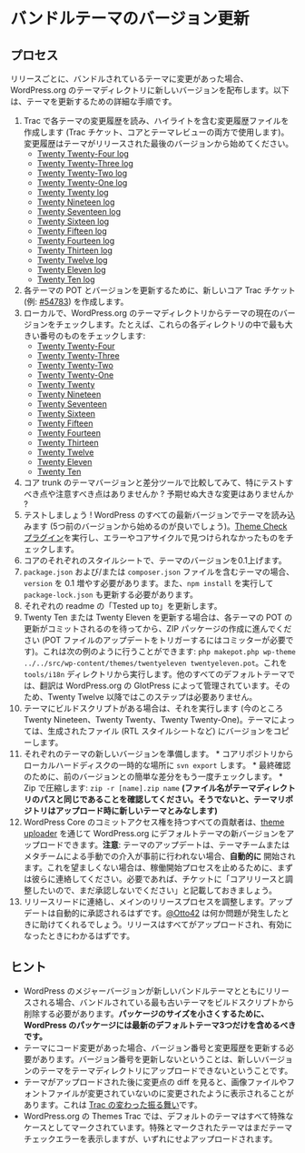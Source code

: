 <!--
# Updating Bundled Theme Versions
-->

# バンドルテーマのバージョン更新

<!--
## The Process
-->

## プロセス

<!--
Every release, if there have been any changes in a bundled theme, we ship a new version to the WordPress.org theme directory. What follows are detailed steps to update the themes.
-->

リリースごとに、バンドルされているテーマに変更があった場合、WordPress.org のテーマディレクトリに新しいバージョンを配布します。以下は、テーマを更新するための詳細な手順です。

<!--
1.  Read each theme’s changelog in Trac, and create a changelog file with the highlights (used in Trac tickets, both core and theme review). The changelog should start at the last version of the theme released.
    *   [Twenty Twenty-Four log](https://core.trac.wordpress.org/log/trunk/src/wp-content/themes/twentytwentyfour/)
    *   [Twenty Twenty-Three log](https://core.trac.wordpress.org/log/trunk/src/wp-content/themes/twentytwentythree/)
    *   [Twenty Twenty-Two log](https://core.trac.wordpress.org/log/trunk/src/wp-content/themes/twentytwentytwo/)
    *   [Twenty Twenty-One log](https://core.trac.wordpress.org/log/trunk/src/wp-content/themes/twentytwentyone/)
    *   [Twenty Twenty log](https://core.trac.wordpress.org/log/trunk/src/wp-content/themes/twentytwenty/)
    *   [Twenty Nineteen log](https://core.trac.wordpress.org/log/trunk/src/wp-content/themes/twentynineteen/)
    *   [Twenty Seventeen log](https://core.trac.wordpress.org/log/trunk/src/wp-content/themes/twentyseventeen/)
    *   [Twenty Sixteen log](https://core.trac.wordpress.org/log/trunk/src/wp-content/themes/twentysixteen/)
    *   [Twenty Fifteen log](https://core.trac.wordpress.org/log/trunk/src/wp-content/themes/twentyfifteen/)
    *   [Twenty Fourteen log](https://core.trac.wordpress.org/log/trunk/src/wp-content/themes/twentyfourteen/)
    *   [Twenty Thirteen log](https://core.trac.wordpress.org/log/trunk/src/wp-content/themes/twentythirteen/)
    *   [Twenty Twelve log](https://core.trac.wordpress.org/log/trunk/src/wp-content/themes/twentytwelve/)
    *   [Twenty Eleven log](https://core.trac.wordpress.org/log/trunk/src/wp-content/themes/twentyeleven/)
    *   [Twenty Ten log](https://core.trac.wordpress.org/log/trunk/src/wp-content/themes/twentyten/)
2.  Create a new core Trac ticket (like [#54783](https://core.trac.wordpress.org/ticket/54783)) to bump the POT and versions for each theme.
3.  Locally, check out the current version of the theme from the WordPress.org theme directory, e.g., the largest number in each of these directories:
    *   [Twenty Twenty-Four](https://themes.svn.wordpress.org/twentytwentyfour/)
    *   [Twenty Twenty-Three](https://themes.svn.wordpress.org/twentytwentythree/)
    *   [Twenty Twenty-Two](https://themes.svn.wordpress.org/twentytwentytwo/)
    *   [Twenty Twenty-One](https://themes.svn.wordpress.org/twentytwentyone/)
    *   [Twenty Twenty](https://themes.svn.wordpress.org/twentytwenty/)
    *   [Twenty Nineteen](https://themes.svn.wordpress.org/twentynineteen/)
    *   [Twenty Seventeen](https://themes.svn.wordpress.org/twentyseventeen/)
    *   [Twenty Sixteen](https://themes.svn.wordpress.org/twentysixteen/)
    *   [Twenty Fifteen](https://themes.svn.wordpress.org/twentyfifteen/)
    *   [Twenty Fourteen](https://themes.svn.wordpress.org/twentyfourteen/)
    *   [Twenty Thirteen](https://themes.svn.wordpress.org/twentythirteen/)
    *   [Twenty Twelve](https://themes.svn.wordpress.org/twentytwelve/)
    *   [Twenty Eleven](https://themes.svn.wordpress.org/twentyeleven/)
    *   [Twenty Ten](https://themes.svn.wordpress.org/twentyten/)
4.  Compare with a diff tool to the theme versions in core trunk, is there anything to test or note specifically? Any big unexpected changes?
5.  Test! Load the themes on all recent versions of WordPress (five back is a good place to start). Run the [Theme Check plugin](https://wordpress.org/plugins/theme-check/), and check for any errors or things we didn’t catch in the core cycle.
6.  Bump the theme versions by 0.1 in core, in each stylesheet.
7.  For themes with a `package.json` and/or `composer.json` file, the `version` should be bumped by 0.1. The `package-lock.json` must also be updated by running `npm install`.
8.  Update “Tested up to” in each readme.
9.  If you’re updating Twenty Ten or Twenty Eleven, wait for the POT update for each theme to be committed, then proceed to make the ZIP packages (a committer is needed to trigger the POT files update). This can be done like this example `php makepot.php wp-theme ../../src/wp-content/themes/twentyeleven twentyeleven.pot`. Run that from the `tools/i18n` directory. For all other default themes, translations are managed by WordPress.org GlotPress, outside of the theme. So this step isn’t necessary for Twenty Twelve and later.
10.  Run the theme build script when one is present (currently Twenty Nineteen, Twenty Twenty, and Twenty Twenty-One). Some themes copy the version into generated files (RTL stylesheets, etc.).
11.  Prepare the new version of each theme.
    *   `svn export` from core repository to a temporary location on your local hard drive.
    *   Do another quick diff with the previous version for a final sanity check.
    *   Zip it: `zip -r [name].zip name` **(Be sure the file name is the same as the theme directory path, otherwise the theme repository will consider the theme new on upload.)**
12.  All contributors with WordPress Core commit access are able to upload new versions of the default themes to WordPress.org through the [theme uploader](https://wordpress.org/themes/getting-started/). **Note**: theme updates will go live *automatically* if manual intervention is not taken beforehand by the theme or meta team. If this is not desired, contact them first to prevent the go-live process. If needed: note in the ticket, “Do not approve yet, please. We’d like to coordinate with the core release*.”*
13.  Ping the release lead to coordinate with the main release process. The updates should be approved automatically. [@Otto42](https://profiles.wordpress.org/Otto42/) can help if anything goes wrong, and the release should know when everything is uploaded and live.
-->

1.  Trac で各テーマの変更履歴を読み、ハイライトを含む変更履歴ファイルを作成します (Trac チケット、コアとテーマレビューの両方で使用します)。変更履歴はテーマがリリースされた最後のバージョンから始めてください。
    *   [Twenty Twenty-Four log](https://core.trac.wordpress.org/log/trunk/src/wp-content/themes/twentytwentyfour/)
    *   [Twenty Twenty-Three log](https://core.trac.wordpress.org/log/trunk/src/wp-content/themes/twentytwentythree/)
    *   [Twenty Twenty-Two log](https://core.trac.wordpress.org/log/trunk/src/wp-content/themes/twentytwentytwo/)
    *   [Twenty Twenty-One log](https://core.trac.wordpress.org/log/trunk/src/wp-content/themes/twentytwentyone/)
    *   [Twenty Twenty log](https://core.trac.wordpress.org/log/trunk/src/wp-content/themes/twentytwenty/)
    *   [Twenty Nineteen log](https://core.trac.wordpress.org/log/trunk/src/wp-content/themes/twentynineteen/)
    *   [Twenty Seventeen log](https://core.trac.wordpress.org/log/trunk/src/wp-content/themes/twentyseventeen/)
    *   [Twenty Sixteen log](https://core.trac.wordpress.org/log/trunk/src/wp-content/themes/twentysixteen/)
    *   [Twenty Fifteen log](https://core.trac.wordpress.org/log/trunk/src/wp-content/themes/twentyfifteen/)
    *   [Twenty Fourteen log](https://core.trac.wordpress.org/log/trunk/src/wp-content/themes/twentyfourteen/)
    *   [Twenty Thirteen log](https://core.trac.wordpress.org/log/trunk/src/wp-content/themes/twentythirteen/)
    *   [Twenty Twelve log](https://core.trac.wordpress.org/log/trunk/src/wp-content/themes/twentytwelve/)
    *   [Twenty Eleven log](https://core.trac.wordpress.org/log/trunk/src/wp-content/themes/twentyeleven/)
    *   [Twenty Ten log](https://core.trac.wordpress.org/log/trunk/src/wp-content/themes/twentyten/)
2.  各テーマの POT とバージョンを更新するために、新しいコア Trac チケット (例: [#54783](https://core.trac.wordpress.org/ticket/54783)) を作成します。
3.  ローカルで、WordPress.org のテーマディレクトリからテーマの現在のバージョンをチェックします。たとえば、これらの各ディレクトリの中で最も大きい番号のものをチェックします:
    *   [Twenty Twenty-Four](https://themes.svn.wordpress.org/twentytwentyfour/)
    *   [Twenty Twenty-Three](https://themes.svn.wordpress.org/twentytwentythree/)
    *   [Twenty Twenty-Two](https://themes.svn.wordpress.org/twentytwentytwo/)
    *   [Twenty Twenty-One](https://themes.svn.wordpress.org/twentytwentyone/)
    *   [Twenty Twenty](https://themes.svn.wordpress.org/twentytwenty/)
    *   [Twenty Nineteen](https://themes.svn.wordpress.org/twentynineteen/)
    *   [Twenty Seventeen](https://themes.svn.wordpress.org/twentyseventeen/)
    *   [Twenty Sixteen](https://themes.svn.wordpress.org/twentysixteen/)
    *   [Twenty Fifteen](https://themes.svn.wordpress.org/twentyfifteen/)
    *   [Twenty Fourteen](https://themes.svn.wordpress.org/twentyfourteen/)
    *   [Twenty Thirteen](https://themes.svn.wordpress.org/twentythirteen/)
    *   [Twenty Twelve](https://themes.svn.wordpress.org/twentytwelve/)
    *   [Twenty Eleven](https://themes.svn.wordpress.org/twentyeleven/)
    *   [Twenty Ten](https://themes.svn.wordpress.org/twentyten/)
4.  コア trunk のテーマバージョンと差分ツールで比較してみて、特にテストすべき点や注意すべき点はありませんか ? 予期せぬ大きな変更はありませんか ?
5.  テストしましょう ! WordPress のすべての最新バージョンでテーマを読み込みます (5つ前のバージョンから始めるのが良いでしょう)。[Theme Check プラグイン](https://wordpress.org/plugins/theme-check/)を実行し、エラーやコアサイクルで見つけられなかったものをチェックします。
6.  コアのそれぞれのスタイルシートで、テーマのバージョンを0.1上げます。
7.  `package.json` および/または `composer.json` ファイルを含むテーマの場合、`version` を 0.1 増やす必要があります。また、`npm install` を実行して `package-lock.json` も更新する必要があります。
8.  それぞれの readme の「Tested up to」を更新します。
9.  Twenty Ten または Twenty Eleven を更新する場合は、各テーマの POT の更新がコミットされるのを待ってから、ZIP パッケージの作成に進んでください (POT ファイルのアップデートをトリガーするにはコミッターが必要です)。これは次の例のように行うことができます: `php makepot.php wp-theme ../../src/wp-content/themes/twentyeleven twentyeleven.pot`。これを `tools/i18n` ディレクトリから実行します。他のすべてのデフォルトテーマでは、翻訳は WordPress.org の GlotPress によって管理されています。そのため、Twenty Twelve 以降ではこのステップは必要ありません。
10.  テーマにビルドスクリプトがある場合は、それを実行します (今のところ Twenty Nineteen、Twenty Twenty、Twenty Twenty-One)。テーマによっては、生成されたファイル (RTL スタイルシートなど) にバージョンをコピーします。
11.  それぞれのテーマの新しいバージョンを準備します。
    *   コアリポジトリからローカルハードディスクの一時的な場所に `svn export` します。
    *   最終確認のために、前のバージョンとの簡単な差分をもう一度チェックします。
    *   Zip で圧縮します: `zip -r [name].zip name` **(ファイル名がテーマディレクトリのパスと同じであることを確認してください。そうでないと、テーマリポジトリはアップロード時に新しいテーマとみなします)**
12.  WordPress Core のコミットアクセス権を持つすべての貢献者は、[theme uploader](https://wordpress.org/themes/getting-started/) を通じて WordPress.org にデフォルトテーマの新バージョンをアップロードできます。**注意**: テーマのアップデートは、テーマチームまたはメタチームによる手動での介入が事前に行われない場合、**自動的に** 開始されます。これを望ましくない場合は、稼働開始プロセスを止めるために、まずは彼らに連絡してください。必要であれば、チケットに「コアリリースと調整したいので、まだ承認しないでください」と記載しておきましょう。
13.  リリースリードに連絡し、メインのリリースプロセスを調整します。アップデートは自動的に承認されるはずです。[@Otto42](https://profiles.wordpress.org/Otto42/) は何か問題が発生したときに助けてくれるでしょう。リリースはすべてがアップロードされ、有効になったときにわかるはずです。

<!--
## Tips
-->

## ヒント

<!--
*   If a major version of WordPress is also being released with a new bundled theme, the oldest theme being bundled needs to be removed from the build script. **To keep packages sizes down, only the 3 most recent default themes should be included in WordPress packages.**
*   If a theme has any code changes, that means it should get a version number bump and changelog update. Not updating the version number means a new version of the theme can’t be uploaded to the theme directory.
*   Sometimes when looking at the diff of changes after a theme is uploaded, you may notice image or font files showing up as changed when they haven’t been changed. This is a [Trac oddity](https://wordpress.slack.com/archives/core-themes/p1471287983000406).
*   All default themes are marked as special cases on WordPress.org Themes Trac. Themes marked as special still show the theme check errors, but they upload anyway.
-->

*   WordPress のメジャーバージョンが新しいバンドルテーマとともにリリースされる場合、バンドルされている最も古いテーマをビルドスクリプトから削除する必要があります。**パッケージのサイズを小さくするために、WordPress のパッケージには最新のデフォルトテーマ3つだけを含めるべきです。**
*   テーマにコード変更があった場合、バージョン番号と変更履歴を更新する必要があります。バージョン番号を更新しないということは、新しいバージョンのテーマをテーマディレクトリにアップロードできないということです。
*   テーマがアップロードされた後に変更点の diff を見ると、画像ファイルやフォントファイルが変更されていないのに変更されたように表示されることがあります。これは [Trac の変わった振る舞い](https://wordpress.slack.com/archives/core-themes/p1471287983000406)です。
*   WordPress.org の Themes Trac では、デフォルトのテーマはすべて特殊なケースとしてマークされています。特殊とマークされたテーマはまだテーマチェックエラーを表示しますが、いずれにせよアップロードされます。
